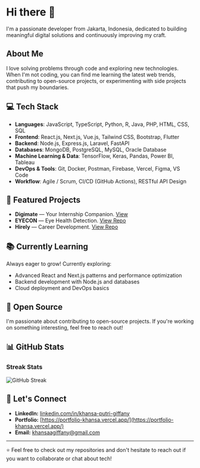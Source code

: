 # Hi there 👋
I'm a passionate developer from Jakarta, Indonesia, dedicated to building meaningful digital solutions and continuously improving my craft.

## About Me
I love solving problems through code and exploring new technologies. When I'm not coding, you can find me learning the latest web trends, contributing to open-source projects, or experimenting with side projects that push my boundaries.

## 💻 Tech Stack
- **Languages**: JavaScript, TypeScript, Python, R, Java, PHP, HTML, CSS, SQL
- **Frontend**: React.js, Next.js, Vue.js, Tailwind CSS, Bootstrap, Flutter
- **Backend**: Node.js, Express.js, Laravel, FastAPI
- **Databases**: MongoDB, PostgreSQL, MySQL, Oracle Database
- **Machine Learning & Data**: TensorFlow, Keras, Pandas, Power BI, Tableau
- **DevOps & Tools**: Git, Docker, Postman, Firebase, Vercel, Figma, VS Code
- **Workflow**: Agile / Scrum, CI/CD (GitHub Actions), RESTful API Design

## 🚀 Featured Projects
- **Digimate** — Your Internship Companion. [View]([https://digimate-v2.vercel.app/])
- **EYECON** — Eye Health Detection. [View Repo](https://github.com/EYECON-Capstone)
- **Hirely** — Career Development. [View Repo](https://github.com/khansagiffany/hirely)

## 📚 Currently Learning
Always eager to grow! Currently exploring:
- Advanced React and Next.js patterns and performance optimization
- Backend development with Node.js and databases
- Cloud deployment and DevOps basics

## 🌱 Open Source
I'm passionate about contributing to open-source projects. If you're working on something interesting, feel free to reach out!

## 📊 GitHub Stats
### Streak Stats
![GitHub Streak](https://github-readme-streak-stats.herokuapp.com/?user=khansagiffany&theme=dark)

## 🤝 Let's Connect
- **LinkedIn:** [linkedin.com/in/khansa-putri-giffany](https://linkedin.com/in/khansa-putri-giffany)
- **Portfolio:** [https://portfolio-khansa.vercel.app/](https://portfolio-khansa.vercel.app/)
- **Email:** khansaagiffany@gmail.com

---
⭐ Feel free to check out my repositories and don't hesitate to reach out if you want to collaborate or chat about tech!
